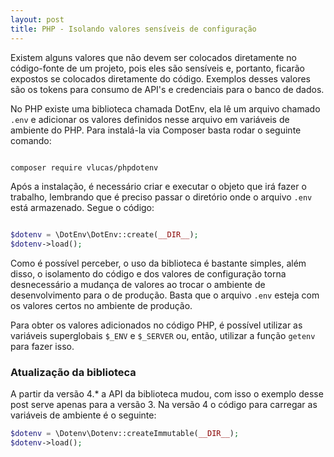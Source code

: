 ```yaml
---
layout: post
title: PHP - Isolando valores sensíveis de configuração
---
```


Existem alguns valores que não devem ser colocados diretamente no código-fonte de um projeto, pois eles são sensíveis e, portanto, ficarão expostos se colocados diretamente do código. Exemplos desses valores são os tokens para consumo de API's e credenciais para o banco de dados.

No PHP existe uma biblioteca chamada DotEnv, ela lê um arquivo chamado ```.env``` e adicionar os valores definidos nesse arquivo em variáveis de ambiente do PHP. Para instalá-la via Composer basta rodar o seguinte comando:

```bash

composer require vlucas/phpdotenv

```

Após a instalação, é necessário criar e executar o objeto que irá fazer o trabalho, lembrando que é preciso passar o diretório onde o arquivo ```.env``` está armazenado. Segue o código:

```php

$dotenv = \DotEnv\DotEnv::create(__DIR__);
$dotenv->load();

```

Como é possível perceber, o uso da biblioteca é bastante simples, além disso, o isolamento do código e dos valores de configuração torna desnecessário a mudança de valores ao trocar o ambiente de desenvolvimento para o de produção. Basta que o arquivo ```.env``` esteja com os valores certos no ambiente de produção.

Para obter os valores adicionados no código PHP, é possível utilizar as variáveis superglobais ```$_ENV``` e ```$_SERVER``` ou, então, utilizar a função ```getenv``` para fazer isso.

### Atualização da biblioteca

A partir da versão 4.* a API da biblioteca mudou, com isso o exemplo desse post serve apenas para a versão 3. Na versão 4 o código para carregar as variáveis de ambiente é o seguinte:

```php
$dotenv = \Dotenv\Dotenv::createImmutable(__DIR__);
$dotenv->load();
```
